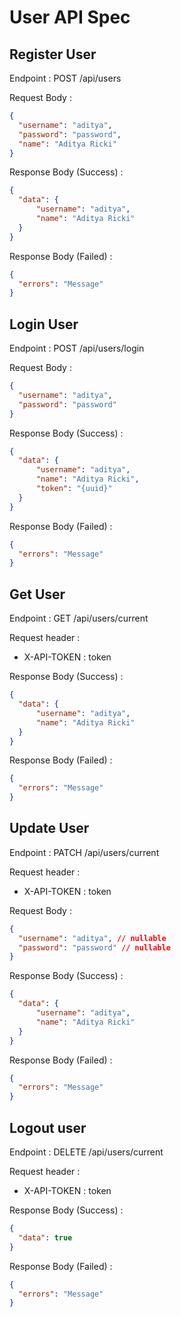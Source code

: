 # User API Spec

## Register User

Endpoint : POST /api/users

Request Body :
```json
{
  "username": "aditya",
  "password": "password",
  "name": "Aditya Ricki"
}
```

Response Body (Success) :
```json
{
  "data": {
      "username": "aditya",
      "name": "Aditya Ricki"
  }
}
```

Response Body (Failed) :
```json
{
  "errors": "Message"
}
```

## Login User

Endpoint : POST /api/users/login

Request Body :
```json
{
  "username": "aditya",
  "password": "password"
}
```

Response Body (Success) :
```json
{
  "data": {
      "username": "aditya",
      "name": "Aditya Ricki",
      "token": "{uuid}"
  }
}
```

Response Body (Failed) :
```json
{
  "errors": "Message"
}
```

## Get User

Endpoint : GET /api/users/current

Request header :
- X-API-TOKEN : token

Response Body (Success) :
```json
{
  "data": {
      "username": "aditya",
      "name": "Aditya Ricki"
  }
}
```

Response Body (Failed) :
```json
{
  "errors": "Message"
}
```

## Update User

Endpoint : PATCH /api/users/current

Request header :
- X-API-TOKEN : token

Request Body :
```json
{
  "username": "aditya", // nullable
  "password": "password" // nullable
}
```

Response Body (Success) :
```json
{
  "data": {
      "username": "aditya",
      "name": "Aditya Ricki"
  }
}
```

Response Body (Failed) :
```json
{
  "errors": "Message"
}
```

## Logout user

Endpoint : DELETE /api/users/current

Request header :
- X-API-TOKEN : token

Response Body (Success) :
```json
{
  "data": true
}
```

Response Body (Failed) :
```json
{
  "errors": "Message"
}
```